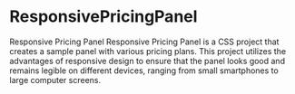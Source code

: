 # ResponsivePricingPanel
Responsive Pricing Panel 
Responsive Pricing Panel is a CSS project that creates a sample panel with various pricing plans. This project utilizes the advantages of responsive design to ensure that the panel looks good and remains legible on different devices, ranging from small smartphones to large computer screens.

